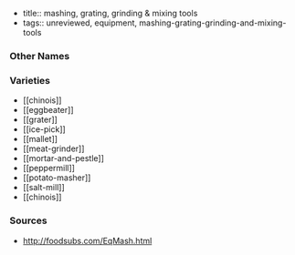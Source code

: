- title:: mashing, grating, grinding & mixing tools
- tags:: unreviewed, equipment, mashing-grating-grinding-and-mixing-tools


### Other Names


### Varieties

* [[chinois]]
* [[eggbeater]]
* [[grater]]
* [[ice-pick]]
* [[mallet]]
* [[meat-grinder]]
* [[mortar-and-pestle]]
* [[peppermill]]
* [[potato-masher]]
* [[salt-mill]]
* [[chinois]]

### Sources
* http://foodsubs.com/EqMash.html
